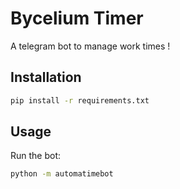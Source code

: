 # Bycelium Timer

A telegram bot to manage work times !

## Installation

```bash
pip install -r requirements.txt
```

## Usage

Run the bot:

```bash
python -m automatimebot
```
